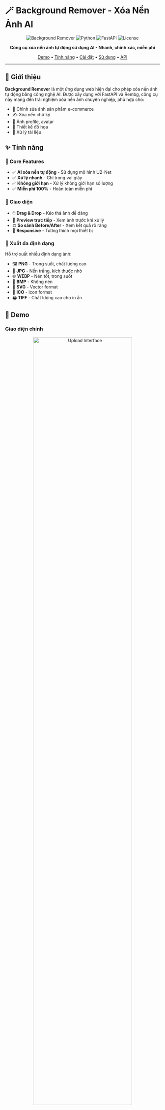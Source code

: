 # 🪄 Background Remover - Xóa Nền Ảnh AI

<div align="center">
  
![Background Remover](https://img.shields.io/badge/AI-Background%20Remover-blue?style=for-the-badge)
![Python](https://img.shields.io/badge/Python-3.12-green?style=for-the-badge&logo=python)
![FastAPI](https://img.shields.io/badge/FastAPI-0.119-teal?style=for-the-badge&logo=fastapi)
![License](https://img.shields.io/badge/License-MIT-yellow?style=for-the-badge)

**Công cụ xóa nền ảnh tự động sử dụng AI - Nhanh, chính xác, miễn phí**

[Demo](#-demo) • [Tính năng](#-tính-năng) • [Cài đặt](#-cài-đặt) • [Sử dụng](#-sử-dụng) • [API](#-api)

</div>

---

## 📖 Giới thiệu

**Background Remover** là một ứng dụng web hiện đại cho phép xóa nền ảnh tự động bằng công nghệ AI. Được xây dựng với FastAPI và Rembg, công cụ này mang đến trải nghiệm xóa nền ảnh chuyên nghiệp, phù hợp cho:

- 📸 Chỉnh sửa ảnh sản phẩm e-commerce
- ✍️ Xóa nền chữ ký
- 👤 Ảnh profile, avatar
- 🎨 Thiết kế đồ họa
- 📄 Xử lý tài liệu

## ✨ Tính năng

### 🎯 **Core Features**
- ✅ **AI xóa nền tự động** - Sử dụng mô hình U2-Net
- ✅ **Xử lý nhanh** - Chỉ trong vài giây
- ✅ **Không giới hạn** - Xử lý không giới hạn số lượng
- ✅ **Miễn phí 100%** - Hoàn toàn miễn phí

### 🎨 **Giao diện**
- 🖱️ **Drag & Drop** - Kéo thả ảnh dễ dàng
- 👀 **Preview trực tiếp** - Xem ảnh trước khi xử lý
- ⚖️ **So sánh Before/After** - Xem kết quả rõ ràng
- 📱 **Responsive** - Tương thích mọi thiết bị

### 📁 **Xuất đa định dạng**
Hỗ trợ xuất nhiều định dạng ảnh:
- 🖼️ **PNG** - Trong suốt, chất lượng cao
- 📸 **JPG** - Nền trắng, kích thước nhỏ
- 🌐 **WEBP** - Nén tốt, trong suốt
- 🎨 **BMP** - Không nén
- 📐 **SVG** - Vector format
- 🔲 **ICO** - Icon format
- 🖨️ **TIFF** - Chất lượng cao cho in ấn

## 🚀 Demo

### Giao diện chính
<div align="center">
  <img src="https://via.placeholder.com/800x500/f3f4f6/374151?text=Upload+Interface" alt="Upload Interface" width="80%">
</div>

### Kết quả xóa nền
<div align="center">
  <img src="https://via.placeholder.com/800x500/f3f4f6/374151?text=Before+%26+After+Comparison" alt="Result Comparison" width="80%">
</div>

## 🛠️ Công nghệ

<table>
  <tr>
    <td align="center"><b>Backend</b></td>
    <td align="center"><b>Frontend</b></td>
    <td align="center"><b>AI/ML</b></td>
  </tr>
  <tr>
    <td>
      • FastAPI<br>
      • Python 3.12<br>
      • Uvicorn<br>
      • Pillow
    </td>
    <td>
      • HTML5<br>
      • Tailwind CSS<br>
      • JavaScript (ES6+)<br>
      • Canvas API
    </td>
    <td>
      • Rembg<br>
      • U2-Net Model<br>
      • ONNX Runtime<br>
      • NumPy
    </td>
  </tr>
</table>

## 📦 Cài đặt

### Yêu cầu
- Python 3.8 trở lên
- pip (Python package manager)
- 2GB RAM trở lên
- Kết nối internet (lần đầu tải model)

### Bước 1: Clone repository

```bash
git clone https://github.com/Jonng04/remove-bg.git
cd remove-bg
```

### Bước 2: Tạo môi trường ảo (khuyến nghị)

**Windows:**
```powershell
python -m venv .venv
.venv\Scripts\activate
```

**Linux/Mac:**
```bash
python -m venv .venv
source .venv/bin/activate
```

### Bước 3: Cài đặt dependencies

```bash
pip install -r requirements.txt
```

### Bước 4: Chạy ứng dụng

```bash
uvicorn main:app --reload --host 0.0.0.0 --port 8000
```

Ứng dụng sẽ chạy tại: **http://localhost:8000**

## 🎯 Sử dụng

### Web Interface

1. **Truy cập** http://localhost:8000
2. **Upload ảnh** - Click hoặc kéo thả ảnh vào vùng upload
3. **Xóa nền** - Click nút "Xóa nền ảnh"
4. **Chọn định dạng** - Chọn định dạng xuất (PNG, JPG, WEBP,...)
5. **Tải xuống** - Click "Tải xuống" để lưu ảnh

### API Endpoint

#### POST `/remove-bg`

Xóa nền ảnh thông qua API.

**Request:**
```bash
curl -X POST "http://localhost:8000/remove-bg" \
  -F "file=@your-image.jpg" \
  --output result.png
```

**Python Example:**
```python
import requests

url = "http://localhost:8000/remove-bg"
files = {"file": open("input.jpg", "rb")}
response = requests.post(url, files=files)

with open("output.png", "wb") as f:
    f.write(response.content)
```

**Response:**
- Content-Type: `image/png`
- Body: Binary image data (PNG với nền trong suốt)

## 📁 Cấu trúc thư mục

```
remove-bg/
├── main.py              # FastAPI application
├── requirements.txt     # Python dependencies
├── README.md           # Documentation
├── static/
│   └── index.html      # Frontend UI
└── .venv/              # Virtual environment (generated)
```

## ⚙️ Cấu hình

### Thay đổi port

```bash
uvicorn main:app --port 3000
```

### Chạy production mode

```bash
uvicorn main:app --host 0.0.0.0 --port 8000 --workers 4
```

## 🎨 Customization

### Thay đổi model AI

File `main.py` sử dụng model mặc định của rembg. Bạn có thể thay đổi model:

```python
from rembg import remove

# Các model có sẵn: u2net, u2netp, u2net_human_seg, u2net_cloth_seg
result = remove(img, model_name="u2net_human_seg")
```

### Tùy chỉnh giao diện

Chỉnh sửa file `static/index.html` để thay đổi:
- Màu sắc (Tailwind classes)
- Layout
- Text content
- Thêm/bớt định dạng xuất

## 🐛 Troubleshooting

### Lỗi: ModuleNotFoundError: No module named 'onnxruntime'

```bash
pip install onnxruntime
```

### Lỗi: Model download failed

Đảm bảo kết nối internet. Model (~180MB) sẽ tự động tải về lần đầu chạy.

### Ảnh quá lớn, xử lý chậm

Giảm kích thước ảnh trước khi upload hoặc tăng RAM cho server.

## 📊 Performance

| Kích thước ảnh | Thời gian xử lý | RAM sử dụng |
|---------------|-----------------|-------------|
| 500x500       | ~1-2s          | ~500MB      |
| 1000x1000     | ~2-3s          | ~800MB      |
| 2000x2000     | ~4-6s          | ~1.2GB      |
| 4000x4000     | ~8-12s         | ~2GB        |

*Thời gian trên CPU Intel i5, 8GB RAM*

## 🤝 Contributing

Contributions, issues và feature requests đều được chào đón!

1. Fork project
2. Create feature branch (`git checkout -b feature/AmazingFeature`)
3. Commit changes (`git commit -m 'Add some AmazingFeature'`)
4. Push to branch (`git push origin feature/AmazingFeature`)
5. Open Pull Request

## 📝 License

Dự án này được phân phối dưới giấy phép MIT License.

## 👨‍💻 Author

**Phu Thang**

- GitHub: [@Jonng04](https://github.com/Jonng04)
- Project: [remove-bg](https://github.com/Jonng04/remove-bg)

## 🙏 Acknowledgments

- [Rembg](https://github.com/danielgatis/rembg) - AI background removal library
- [FastAPI](https://fastapi.tiangolo.com/) - Modern web framework
- [Tailwind CSS](https://tailwindcss.com/) - UI framework
- [U2-Net](https://github.com/xuebinqin/U-2-Net) - Deep learning model

## 📮 Support

Nếu bạn thấy project này hữu ích, hãy cho một ⭐️!

Có câu hỏi? Tạo [issue](https://github.com/Jonng04/remove-bg/issues) mới.

---

<div align="center">
  
**Made with ❤️ by Phu Thang**

© 2025 Background Remover - All Rights Reserved

</div>

